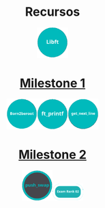 
<h1 align="center" width="100%">Recursos</h1>
<p align="center" width="100%"><a href="0/"><img src="../documentation/0/libft.png" width="72" /></p>
  
<h1 align="center"><a href="milestone_1">Milestone 1</a></h1>

<p align="center" width="100%"><a href="milestone_1/"><img src="../documentation/milestone_1/born2beroot.png" width="72" /><a/><a href="milestone_1/"><img src="../documentation/milestone_1/ft_printf.png" width="72" /></a><a href="milestone_1/"><img src="../documentation/milestone_1/get_next_line.png" width="72" /></a></p>

<h1 align="center"><a href="milestone_1">Milestone 2</a></h1>

<p align="center" width="100%"><a href="milestone_2/"><img src="../documentation/milestone_2/push_swap.png" width="72" /><a/><a href="milestone_2/"><img src="../documentation/milestone_2/examrank02.png" width="72" /><a/>

